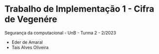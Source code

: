 # Trabalho de Implementação 1 - Cifra de Vegenére

Segurança da computacional - UnB - Turma 2 - 2/2023

* Eder de Amaral
* Tais Alves Oliveira


